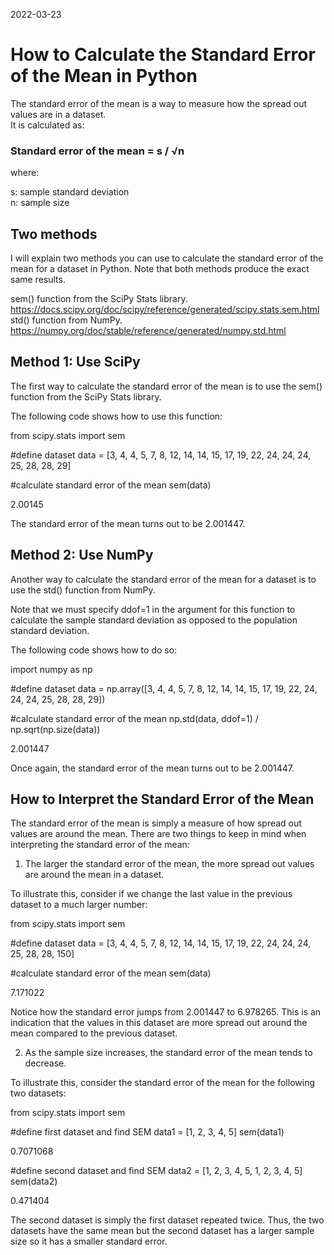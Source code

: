 2022-03-23 

# How to Calculate the Standard Error of the Mean in Python

The standard error of the mean is a way to measure how the spread out values are in a dataset.
<br>
It is calculated as:

### Standard error of the mean = s / √n

where:

s: sample standard deviation
<br>
n: sample size



## Two methods
I will explain two methods you can use to calculate the standard error of the mean for a dataset in Python.
Note that both methods produce the exact same results.

sem() function from the SciPy Stats library.    https://docs.scipy.org/doc/scipy/reference/generated/scipy.stats.sem.html
std() function from NumPy.     https://numpy.org/doc/stable/reference/generated/numpy.std.html


## Method 1: Use SciPy

The first way to calculate the standard error of the mean is to use the sem() function from the SciPy Stats library.

The following code shows how to use this function:


from scipy.stats import sem

#define dataset 
data = [3, 4, 4, 5, 7, 8, 12, 14, 14, 15, 17, 19, 22, 24, 24, 24, 25, 28, 28, 29]

#calculate standard error of the mean 
sem(data)

2.00145

The standard error of the mean turns out to be 2.001447.


## Method 2: Use NumPy

Another way to calculate the standard error of the mean for a dataset is to use the std() function from NumPy.

Note that we must specify ddof=1 in the argument for this function to calculate the sample standard deviation as opposed to the population standard deviation.

The following code shows how to do so:


import numpy as np

#define dataset
data = np.array([3, 4, 4, 5, 7, 8, 12, 14, 14, 15, 17, 19, 22, 24, 24, 24, 25, 28, 28, 29])

#calculate standard error of the mean 
np.std(data, ddof=1) / np.sqrt(np.size(data))

2.001447

Once again, the standard error of the mean turns out to be 2.001447.


## How to Interpret the Standard Error of the Mean

The standard error of the mean is simply a measure of how spread out values are around the mean. 
There are two things to keep in mind when interpreting the standard error of the mean:

1. The larger the standard error of the mean, the more spread out values are around the mean in a dataset.

To illustrate this, consider if we change the last value in the previous dataset to a much larger number:

from scipy.stats import sem

#define dataset 
data = [3, 4, 4, 5, 7, 8, 12, 14, 14, 15, 17, 19, 22, 24, 24, 24, 25, 28, 28, 150]

#calculate standard error of the mean 
sem(data)

7.171022

Notice how the standard error jumps from 2.001447 to 6.978265. This is an indication that the values in this dataset are more spread out around the mean compared to the previous dataset.

2. As the sample size increases, the standard error of the mean tends to decrease.

To illustrate this, consider the standard error of the mean for the following two datasets:

from scipy.stats import sem 

#define first dataset and find SEM
data1 = [1, 2, 3, 4, 5]
sem(data1)

0.7071068

#define second dataset and find SEM
data2 = [1, 2, 3, 4, 5, 1, 2, 3, 4, 5]
sem(data2)

0.471404

The second dataset is simply the first dataset repeated twice. Thus, the two datasets have the same mean but the second dataset has a larger sample size so it has a smaller standard error.

